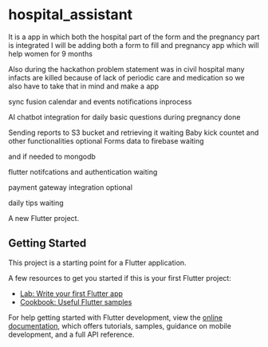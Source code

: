# hospital_assistant

It is a app in which both the hospital part of the form and the pregnancy part is integrated
I will be adding both a form to fill and pregnancy app which will help women for 9 months

Also during the hackathon problem statement was in civil hospital many infacts are killed because of lack of periodic care and medication
so we also have to take that in mind and make a app

sync fusion calendar and events notifications                        inprocess

AI chatbot integration for daily basic questions during pregnancy    done

Sending reports to S3 bucket and retrieving it                        waiting
Baby kick countet and other functionalities                           optional
Forms data to firebase                                                waiting

and if needed to mongodb

flutter notifcations and authentication                               waiting

payment gateway integration                                           optional

daily tips                                                            waiting

A new Flutter project.

## Getting Started

This project is a starting point for a Flutter application.

A few resources to get you started if this is your first Flutter project:

- [Lab: Write your first Flutter app](https://docs.flutter.dev/get-started/codelab)
- [Cookbook: Useful Flutter samples](https://docs.flutter.dev/cookbook)

For help getting started with Flutter development, view the
[online documentation](https://docs.flutter.dev/), which offers tutorials,
samples, guidance on mobile development, and a full API reference.
